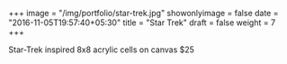 +++
image = "/img/portfolio/star-trek.jpg"
showonlyimage = false
date = "2016-11-05T19:57:40+05:30"
title = "Star Trek"
draft = false
weight = 7
+++

Star-Trek inspired 8x8 acrylic cells on canvas $25